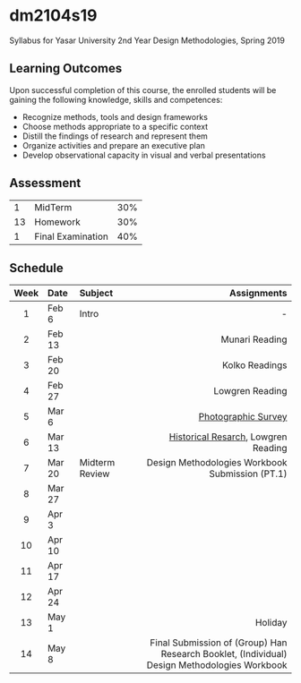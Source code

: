 # dm2104s19
Syllabus for Yasar University 2nd Year Design Methodologies, Spring 2019
## Learning Outcomes
Upon successful completion of this course, the enrolled students will be gaining the following knowledge, skills and competences:
- Recognize methods, tools and design frameworks
- Choose methods appropriate to a specific context
- Distill the findings of research and represent them
- Organize activities and prepare an executive plan
- Develop observational capacity in visual and verbal presentations

## Assessment

| | | |
|-|-|-|
|1| MidTerm  | 30% |
|13| Homework | 30% |
|1| Final Examination | 40% |


## Schedule

| Week | Date | Subject | Assignments |
|:---:|:-------------|:-------------| -----:|
| 1 | Feb 6 | Intro | - |
| 2 | Feb 13 |  | Munari Reading |
| 3 | Feb 20 |  | Kolko Readings |
| 4 | Feb 27 |  | Lowgren Reading |
| 5 | Mar 6 |  | [Photographic Survey](https://github.com/ixd-izmir/dm2104s19/blob/master/assignments/photographicSurvey) |
| 6 | Mar 13 |  | [Historical Resarch](https://github.com/ixd-izmir/dm2104s19/blob/master/assignments/historicalResearch), Lowgren Reading |
| 7 | Mar 20 | Midterm Review | Design Methodologies Workbook Submission (PT.1) |
| 8 | Mar 27 |  | |
| 9 | Apr 3  |  | |
| 10 | Apr 10  |  | |
| 11 | Apr 17  |  | |
| 12 | Apr 24  |  | |
| 13 | May 1  |  | Holiday |
| 14 | May 8  |  | Final Submission of (Group) Han Research Booklet, (Individual) Design Methodologies Workbook|
